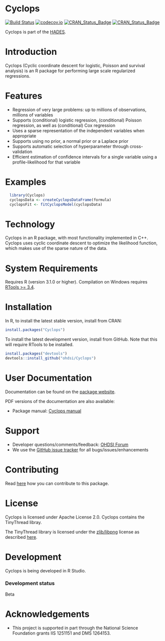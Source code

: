 Cyclops
=======

[![Build Status](https://travis-ci.org/OHDSI/Cyclops.svg?branch=master)](https://travis-ci.org/OHDSI/Cyclops)
[![codecov.io](https://codecov.io/github/OHDSI/Cyclops/coverage.svg?branch=master)](https://codecov.io/github/OHDSI/Cyclops?branch=master)
[![CRAN_Status_Badge](http://www.r-pkg.org/badges/version/Cyclops)](https://CRAN.R-project.org/package=Cyclops)
[![CRAN_Status_Badge](http://cranlogs.r-pkg.org/badges/Cyclops)](https://cran.r-project.org/package=Cyclops)

Cyclops is part of the [HADES](https://ohdsi.github.io/Hades).


Introduction
============

Cyclops (Cyclic coordinate descent for logistic, Poisson and survival analysis) is an R package for performing large scale regularized regressions.

Features
========
 - Regression of very large problems: up to millions of observations, millions of variables
 - Supports (conditional) logistic regression, (conditional) Poisson regression, as well as (conditional) Cox regression
 - Uses a sparse representation of the independent variables when appropriate
 - Supports using no prior, a normal prior or a Laplace prior
 - Supports automatic selection of hyperparameter through cross-validation
 - Efficient estimation of confidence intervals for a single variable using a profile-likelihood for that variable

Examples
========

```r
  library(Cyclops)
  cyclopsData <- createCyclopsDataFrame(formula)
  cyclopsFit <- fitCyclopsModel(cyclopsData)
```
 
Technology
============
Cyclops in an R package, with most functionality implemented in C++. Cyclops uses cyclic coordinate descent to optimize the likelihood function, which makes use of the sparse nature of the data.

System Requirements
===================
Requires R (version 3.1.0 or higher). Compilation on Windows requires [RTools >= 3.4]( https://CRAN.R-project.org/bin/windows/Rtools/).

Installation
============
In R, to install the latest stable version, install from CRAN:

```r
install.packages("Cyclops")
```
  
To install the latest development version, install from GitHub. Note that this will require RTools to be installed.

```r
install.packages("devtools")
devtools::install_github("ohdsi/Cyclops")
```

 
User Documentation
==================
Documentation can be found on the [package website](https://ohdsi.github.io/Cyclops).

PDF versions of the documentation are also available:
* Package manual: [Cyclops manual](https://raw.githubusercontent.com/OHDSI/Cyclops/master/extras/Cyclops.pdf) 

Support
=======
* Developer questions/comments/feedback: <a href="http://forums.ohdsi.org/c/developers">OHDSI Forum</a>
* We use the <a href="https://github.com/OHDSI/Cyclops/issues">GitHub issue tracker</a> for all bugs/issues/enhancements

Contributing
============
Read [here](https://ohdsi.github.io/Hades/contribute.html) how you can contribute to this package.
 
License
=======
Cyclops is licensed under Apache License 2.0.   Cyclops contains the TinyThread libray.

The TinyThread library is licensed under the [zlib/libpng](https://opensource.org/licenses/Zlib) license as described [here](http://tinythreadpp.bitsnbites.eu).


Development
===========
Cyclops is being developed in R Studio.

### Development status

Beta

Acknowledgements
================
- This project is supported in part through the National Science Foundation grants IIS 1251151 and DMS 1264153.

